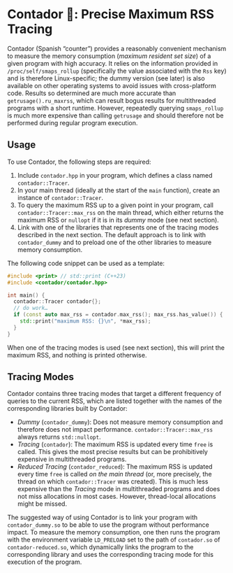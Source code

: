 # Contador 🧮: Precise Maximum RSS Tracing

Contador (Spanish “counter”) provides a reasonably convenient mechanism to measure the memory consumption (_maximum resident set size_) of a given program with high accuracy.
It relies on the information provided in `/proc/self/smaps_rollup` (specifically the value associated with the `Rss` key) and is therefore Linux-specific; the dummy version (see later) is also available on other operating systems to avoid issues with cross-platform code.
Results so determined are much more accurate than `getrusage().ru_maxrss`, which can result bogus results for multithreaded programs with a short runtime.
However, repeatedly querying `smaps_rollup` is much more expensive than calling `getrusage` and should therefore not be performed during regular program execution.

## Usage

To use Contador, the following steps are required:

1. Include `contador.hpp` in your program, which defines a class named `contador::Tracer`.
2. In your main thread (ideally at the start of the `main` function), create an instance of `contador::Tracer`.
3. To query the maximum RSS up to a given point in your program, call `contador::Tracer::max_rss` on the main thread, which either returns the maximum RSS or `nullopt` if it is in its _dummy_ mode (see next section).
4. Link with one of the libraries that represents one of the tracing modes described in the next section. The default approach is to link with `contador_dummy` and to preload one of the other libraries to measure memory consumption.

The following code snippet can be used as a template:

```cpp
#include <print> // std::print (C++23)
#include <contador/contador.hpp>

int main() {
  contador::Tracer contador{};
  // do work…
  if (const auto max_rss = contador.max_rss(); max_rss.has_value()) {
    std::print("maximum RSS: {}\n", *max_rss);
  }
}
```

When one of the tracing modes is used (see next section), this will print the maximum RSS, and nothing is printed otherwise.

## Tracing Modes

Contador contains three tracing modes that target a different frequency of queries to the current RSS, which are listed together with the names of the corresponding libraries built by Contador:

- _Dummy_ (`contador_dummy`): Does not measure memory consumption and therefore does not impact performance. `contador::Tracer::max_rss` always returns `std::nullopt`.
- _Tracing_ (`contador`): The maximum RSS is updated every time `free` is called. This gives the most precise results but can be prohibitively expensive in multithreaded programs.
- _Reduced Tracing_ (`contador_reduced`): The maximum RSS is updated every time `free` is called _on the main thread_ (or, more precisely, the thread on which `contador::Tracer` was created). This is much less expensive than the _Tracing_ mode in multithreaded programs and does not miss allocations in most cases. However, thread-local allocations might be missed.

The suggested way of using Contador is to link your program with `contador_dummy.so` to be able to use the program without performance impact.
To measure the memory consumption, one then runs the program with the environment variable `LD_PRELOAD` set to the path of `contador.so` of `contador-reduced.so`, which dynamically links the program to the corresponding library and uses the corresponding tracing mode for this execution of the program.
